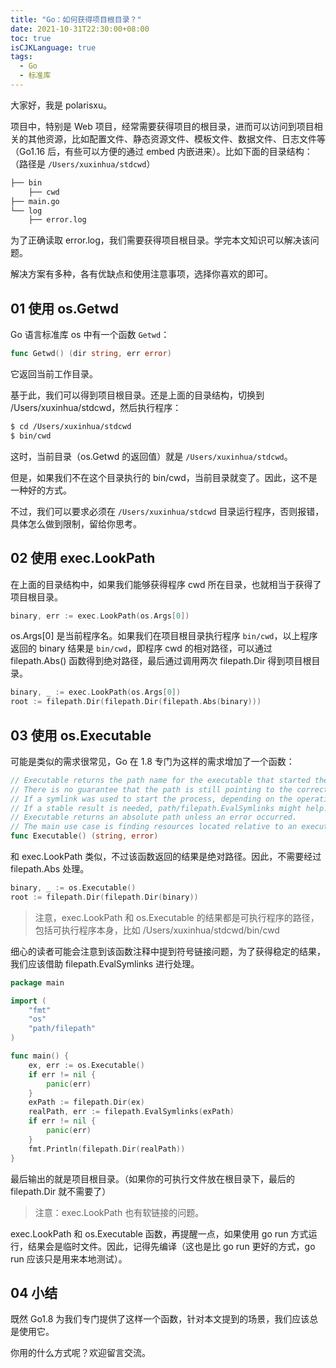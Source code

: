 ```yaml
---
title: "Go：如何获得项目根目录？"
date: 2021-10-31T22:30:00+08:00
toc: true
isCJKLanguage: true
tags: 
  - Go
  - 标准库
---
```


大家好，我是 polarisxu。

项目中，特别是 Web 项目，经常需要获得项目的根目录，进而可以访问到项目相关的其他资源，比如配置文件、静态资源文件、模板文件、数据文件、日志文件等（Go1.16 后，有些可以方便的通过 embed 内嵌进来）。比如下面的目录结构：（路径是 `/Users/xuxinhua/stdcwd`）

```bash
├── bin
    ├── cwd
├── main.go
└── log
    ├── error.log
```

为了正确读取 error.log，我们需要获得项目根目录。学完本文知识可以解决该问题。

解决方案有多种，各有优缺点和使用注意事项，选择你喜欢的即可。

## 01 使用 os.Getwd

Go 语言标准库 os 中有一个函数 `Getwd`：

```go
func Getwd() (dir string, err error)
```

它返回当前工作目录。

基于此，我们可以得到项目根目录。还是上面的目录结构，切换到 /Users/xuxinhua/stdcwd，然后执行程序：

```bash
$ cd /Users/xuxinhua/stdcwd
$ bin/cwd
```

这时，当前目录（os.Getwd 的返回值）就是 `/Users/xuxinhua/stdcwd`。

但是，如果我们不在这个目录执行的 bin/cwd，当前目录就变了。因此，这不是一种好的方式。

不过，我们可以要求必须在 `/Users/xuxinhua/stdcwd` 目录运行程序，否则报错，具体怎么做到限制，留给你思考。

## 02 使用 exec.LookPath

在上面的目录结构中，如果我们能够获得程序 cwd 所在目录，也就相当于获得了项目根目录。

```go
binary, err := exec.LookPath(os.Args[0])
```

os.Args[0] 是当前程序名。如果我们在项目根目录执行程序 `bin/cwd`，以上程序返回的 binary 结果是 `bin/cwd`，即程序 cwd 的相对路径，可以通过 filepath.Abs() 函数得到绝对路径，最后通过调用两次 filepath.Dir 得到项目根目录。

```go
binary, _ := exec.LookPath(os.Args[0])
root := filepath.Dir(filepath.Dir(filepath.Abs(binary)))
```

## 03 使用 os.Executable

可能是类似的需求很常见，Go 在 1.8 专门为这样的需求增加了一个函数：

```go
// Executable returns the path name for the executable that started the current process.
// There is no guarantee that the path is still pointing to the correct executable.
// If a symlink was used to start the process, depending on the operating system, the result might be the symlink or the path it pointed to.
// If a stable result is needed, path/filepath.EvalSymlinks might help.
// Executable returns an absolute path unless an error occurred.
// The main use case is finding resources located relative to an executable.
func Executable() (string, error)
```

和 exec.LookPath 类似，不过该函数返回的结果是绝对路径。因此，不需要经过 filepath.Abs 处理。

```go
binary, _ := os.Executable()
root := filepath.Dir(filepath.Dir(binary))
```

> 注意，exec.LookPath 和 os.Executable 的结果都是可执行程序的路径，包括可执行程序本身，比如 /Users/xuxinhua/stdcwd/bin/cwd

细心的读者可能会注意到该函数注释中提到符号链接问题，为了获得稳定的结果，我们应该借助 filepath.EvalSymlinks 进行处理。

```go
package main

import (
    "fmt"
    "os"
    "path/filepath"
)

func main() {
    ex, err := os.Executable()
    if err != nil {
        panic(err)
    }
    exPath := filepath.Dir(ex)
    realPath, err := filepath.EvalSymlinks(exPath)
    if err != nil {
        panic(err)
    }
    fmt.Println(filepath.Dir(realPath))
}
```

最后输出的就是项目根目录。（如果你的可执行文件放在根目录下，最后的 filepath.Dir 就不需要了）

> 注意：exec.LookPath 也有软链接的问题。

exec.LookPath 和 os.Executable 函数，再提醒一点，如果使用 go run 方式运行，结果会是临时文件。因此，记得先编译（这也是比 go run 更好的方式，go run 应该只是用来本地测试）。

## 04 小结

既然 Go1.8 为我们专门提供了这样一个函数，针对本文提到的场景，我们应该总是使用它。

你用的什么方式呢？欢迎留言交流。


